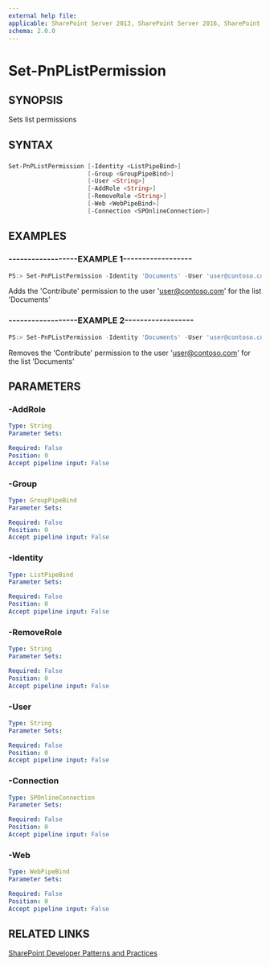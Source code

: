 ```yaml
---
external help file:
applicable: SharePoint Server 2013, SharePoint Server 2016, SharePoint Online
schema: 2.0.0
---
```

# Set-PnPListPermission

## SYNOPSIS
Sets list permissions

## SYNTAX 

### 
```powershell
Set-PnPListPermission [-Identity <ListPipeBind>]
                      [-Group <GroupPipeBind>]
                      [-User <String>]
                      [-AddRole <String>]
                      [-RemoveRole <String>]
                      [-Web <WebPipeBind>]
                      [-Connection <SPOnlineConnection>]
```

## EXAMPLES

### ------------------EXAMPLE 1------------------
```powershell
PS:> Set-PnPListPermission -Identity 'Documents' -User 'user@contoso.com' -AddRole 'Contribute'
```

Adds the 'Contribute' permission to the user 'user@contoso.com' for the list 'Documents'

### ------------------EXAMPLE 2------------------
```powershell
PS:> Set-PnPListPermission -Identity 'Documents' -User 'user@contoso.com' -RemoveRole 'Contribute'
```

Removes the 'Contribute' permission to the user 'user@contoso.com' for the list 'Documents'

## PARAMETERS

### -AddRole


```yaml
Type: String
Parameter Sets: 

Required: False
Position: 0
Accept pipeline input: False
```

### -Group


```yaml
Type: GroupPipeBind
Parameter Sets: 

Required: False
Position: 0
Accept pipeline input: False
```

### -Identity


```yaml
Type: ListPipeBind
Parameter Sets: 

Required: False
Position: 0
Accept pipeline input: False
```

### -RemoveRole


```yaml
Type: String
Parameter Sets: 

Required: False
Position: 0
Accept pipeline input: False
```

### -User


```yaml
Type: String
Parameter Sets: 

Required: False
Position: 0
Accept pipeline input: False
```

### -Connection


```yaml
Type: SPOnlineConnection
Parameter Sets: 

Required: False
Position: 0
Accept pipeline input: False
```

### -Web


```yaml
Type: WebPipeBind
Parameter Sets: 

Required: False
Position: 0
Accept pipeline input: False
```

## RELATED LINKS

[SharePoint Developer Patterns and Practices](http://aka.ms/sppnp)